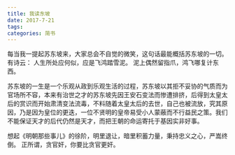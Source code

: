 ```yaml
---
title: 我读东坡
date: 2017-7-21
tags:
categories: 简书
---
```


每当我一提起苏东坡来，大家总会不自觉的微笑，这句话最能概括苏东坡的一切。
有诗云：
人生所处应何似，应是飞鸿踏雪泥。
泥上偶然留指爪，鸿飞哪复计东西。
<!-- more -->
苏东坡的一生是一个乐观从政到乐观生活的过程，苏东坡以其拒不妥协的气质而为官场所不容，本来有治世之才的苏东坡先因王安石变法而惨遭排挤，后得到太皇太后的赏识而开始肃清变法流毒，不料随着太皇太后的去世，自己也被流放，究其原因，乃是因为皇位的更迭，一位不贤明的皇帝易受小人蒙蔽而不行益民之策。我们不能保证天才的后代仍然是天才，而把王朝的命运寄托于基因实非好事。

想起《明朝那些事儿》的徐阶，明里退让，暗里积蓄力量，秉持忠义之心，严嵩终倒。
正所谓，贪官奸，你要比贪官更奸。

